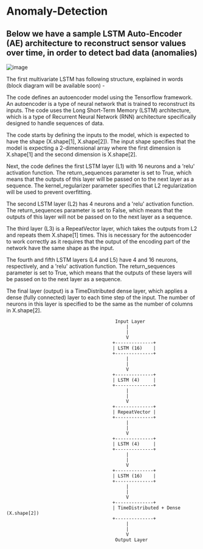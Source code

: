 # Anomaly-Detection
## Below we have a sample LSTM Auto-Encoder (AE) architecture to reconstruct sensor values over time, in order to detect bad data (anomalies) 

![image](https://github.com/abs422/Anomaly-Detection/assets/111200749/65fc4282-8def-4201-8079-9b5c472a7a6b)


The first multivariate LSTM has following structure, explained in words (block diagram will be available soon) -

The code defines an autoencoder model using the Tensorflow framework. An autoencoder is a type of neural network that is trained to reconstruct its inputs. The code uses the Long Short-Term Memory (LSTM) architecture, which is a type of Recurrent Neural Network (RNN) architecture specifically designed to handle sequences of data.

The code starts by defining the inputs to the model, which is expected to have the shape (X.shape[1], X.shape[2]). The input shape specifies that the model is expecting a 2-dimensional array where the first dimension is X.shape[1] and the second dimension is X.shape[2].

Next, the code defines the first LSTM layer (L1) with 16 neurons and a 'relu' activation function. The return_sequences parameter is set to True, which means that the outputs of this layer will be passed on to the next layer as a sequence. The kernel_regularizer parameter specifies that L2 regularization will be used to prevent overfitting.

The second LSTM layer (L2) has 4 neurons and a 'relu' activation function. The return_sequences parameter is set to False, which means that the outputs of this layer will not be passed on to the next layer as a sequence.

The third layer (L3) is a RepeatVector layer, which takes the outputs from L2 and repeats them X.shape[1] times. This is necessary for the autoencoder to work correctly as it requires that the output of the encoding part of the network have the same shape as the input.

The fourth and fifth LSTM layers (L4 and L5) have 4 and 16 neurons, respectively, and a 'relu' activation function. The return_sequences parameter is set to True, which means that the outputs of these layers will be passed on to the next layer as a sequence.

The final layer (output) is a TimeDistributed dense layer, which applies a dense (fully connected) layer to each time step of the input. The number of neurons in this layer is specified to be the same as the number of columns in X.shape[2].

                                            Input Layer
                                                |
                                                |
                                                V
                                           +--------------+
                                           | LSTM (16)    |
                                           +--------------+
                                                |
                                                |
                                                V
                                           +--------------+
                                           | LSTM (4)     |
                                           +--------------+
                                                |
                                                |
                                                V
                                           +--------------+
                                           | RepeatVector |
                                           +--------------+
                                                |
                                                |
                                                V
                                           +--------------+
                                           | LSTM (4)     |
                                           +--------------+
                                                |
                                                |
                                                V
                                           +--------------+
                                           | LSTM (16)    |
                                           +--------------+
                                                |
                                                |
                                                V
                                           +--------------+
                                           | TimeDistributed + Dense (X.shape[2])
                                           +--------------+
                                                |
                                                |
                                                V
                                            Output Layer


